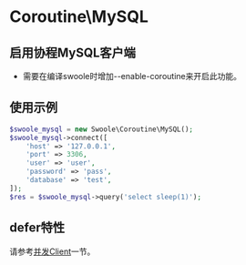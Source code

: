 # Coroutine\MySQL

启用协程MySQL客户端
----
* 需要在编译swoole时增加--enable-coroutine来开启此功能。

使用示例
---
```php
$swoole_mysql = new Swoole\Coroutine\MySQL();
$swoole_mysql->connect([
	'host' => '127.0.0.1',
	'port' => 3306,
	'user' => 'user',
	'password' => 'pass',
	'database' => 'test',
]);
$res = $swoole_mysql->query('select sleep(1)');
```

defer特性
---
请参考[并发Client](http://wiki.swoole.com/wiki/page/p-coroutine_multi_call.html)一节。